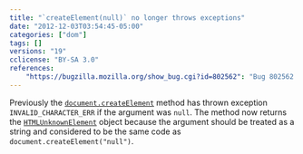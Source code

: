 ```yaml
---
title: "`createElement(null)` no longer throws exceptions"
date: "2012-12-03T03:54:45-05:00"
categories: ["dom"]
tags: []
versions: "19"
cclicense: "BY-SA 3.0"
references:
    "https://bugzilla.mozilla.org/show_bug.cgi?id=802562": "Bug 802562 – createElement(null) should work like createElement(\"null\")"
---
```

Previously the [`document.createElement`](https://developer.mozilla.org/en-US/docs/Web/API/document.createElement) method has thrown exception `INVALID_CHARACTER_ERR` if the argument was `null`. The method now returns the [`HTMLUnknownElement`](https://developer.mozilla.org/en-US/docs/Web/API/HTMLUnknownElement) object because the argument should be treated as a string and considered to be the same code as `document.createElement("null")`.
